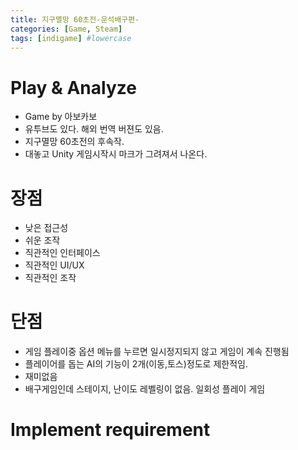 ```yaml
---
title: 지구멸망 60초전-운석배구편-
categories: [Game, Steam]
tags: [indigame] #lowercase    
---
```


# Play & Analyze 
- Game by 아보카보
- 유투브도 있다. 해외 번역 버젼도 있음.
- 지구멸망 60초전의 후속작.
- 대놓고 Unity 게임시작시 마크가 그려져서 나온다.

# 장점
- 낮은 접근성
- 쉬운 조작
- 직관적인 인터페이스
- 직관적인 UI/UX
- 직관적인 조작

# 단점
- 게임 플레이중 옵션 메뉴를 누르면 일시정지되지 않고 게임이 계속 진행됨
- 플레이어를 돕는 AI의 기능이 2개(이동,토스)정도로 제한적임.
- 재미없음
- 배구게임인데 스테이지, 난이도 레벨링이 없음. 일회성 플레이 게임


# Implement requirement
